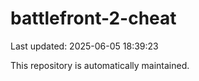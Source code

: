 # battlefront-2-cheat

Last updated: 2025-06-05 18:39:23

This repository is automatically maintained.
